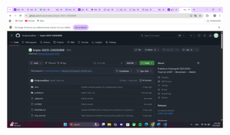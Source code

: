 ![image_url](https://github.com/Ferdyramadhani/kripto-20251-230202808/blob/main/praktikum/week1-intro-cia/screenshoot/Screenshot%202025-10-05%20211128.png)

